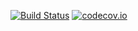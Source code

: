 [![Build Status](https://travis-ci.org/cohomology/hmcalc.svg?branch=master)](https://travis-ci.org/cohomology/hmcalc)
[![codecov.io](https://codecov.io/github/cohomology/hmcalc/coverage.svg?branch=master)](https://codecov.io/github/cohomology/hmcalc?branch=master)
